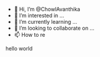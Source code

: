 - 👋 Hi, I’m @ChowlAvanthika
- 👀 I’m interested in ...
- 🌱 I’m currently learning ...
- 💞️ I’m looking to collaborate on ...
- 📫 How to re
<html><body>hello world </body></html>
<!---
ChowlAvanthika/ChowlAvanthika is a ✨ special ✨ repository because its `README.md` (this file) appears on your GitHub profile.
You can click the Preview link to take a look at your changes.
--->
